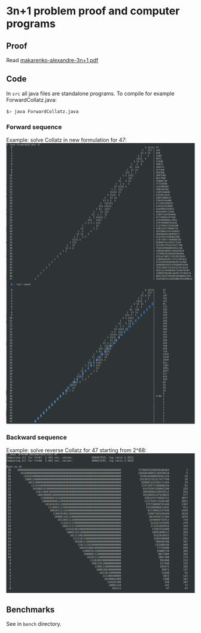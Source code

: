 # 3n+1 problem proof and computer programs

## Proof

Read [makarenko-alexandre-3n+1.pdf](makarenko-alexandre-3n%2B1.pdf.pdf)


## Code

In `src` all java files are standalone programs.
To compile for example ForwardCollatz.java:

```bash
$> java ForwardCollatz.java
```

### Forward sequence

Example: solve Collatz in new formulation for 47:
![fwd](img/forward-collatz-47.png)

### Backward sequence

Example: solve reverse Collatz for 47 starting from 2^68:
![bwd](img/backward-collatz-47.png)


## Benchmarks

See in `bench` directory.
